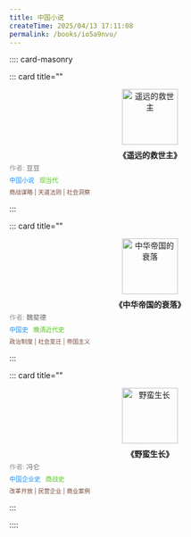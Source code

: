 ```yaml
---
title: 中国小说
createTime: 2025/04/13 17:11:08
permalink: /books/io5a9nvu/
---
```


:::: card-masonry

::: card title=""
<div style="text-align: center;">
  <a href="https://book.douban.com/subject/1322455/" 
     target="_blank" 
     rel="noopener noreferrer">
    <img src="/images/n-books-wenxue-1.中国小说/遥远的救世主.jpg" 
         alt="遥远的救世主" 
         style="height: 100px; width: auto; max-width: 100%; object-fit: contain;">
  </a>
  <div style="font-weight: bold; margin-top: 8px;">
    《遥远的救世主》
  </div>
  <div style="color: #666; font-size: 0.85em; text-align: left; margin-top: 4px;">
    <span style="color: #999;">作者:</span> 豆豆
  </div>
  <div style=" font-size: 0.8em; margin: 6px 0; text-align: left;">
    <span style="color: #1890ff; padding-right: 6px;">中国小说</span>
    <span style="color: #52c41a;">现当代</span>
  </div>
  <div style="font-size: 0.75em; color: #7a4b3b; margin-top: 4px; text-align: left;">
    商战谋略 | 天道法则 | 社会洞察
  </div>
</div>

:::

::: card title=""
<div style="text-align: center;">
  <a href="https://book.douban.com/subject/26954784/" 
     target="_blank" 
     rel="noopener noreferrer">
    <img src="/images/n-books-wenhua-1.历史/中华帝国的衰落.jpg" 
         alt="中华帝国的衰落" 
         style="height: 100px; width: auto; max-width: 100%; object-fit: contain;">
  </a>
  <div style="font-weight: bold; margin-top: 8px;">
    《中华帝国的衰落》
  </div>
  <div style="color: #666; font-size: 0.85em; text-align: left; margin-top: 4px;">
    <span style="color: #999;">作者:</span> 魏斐德
  </div>
  <div style=" font-size: 0.8em; margin: 6px 0; text-align: left;">
    <span style="color: #1890ff; padding-right: 6px;">中国史</span>
    <span style="color: #52c41a;">晚清近代史</span>
  </div>
  <div style="font-size: 0.75em; color: #7a4b3b; margin-top: 4px; text-align: left;">
    政治制度 | 社会变迁 | 帝国主义
  </div>
</div>

:::



::: card title=""
<div style="text-align: center;">
  <a href="https://book.douban.com/subject/26960573/" 
     target="_blank" 
     rel="noopener noreferrer">
    <img src="/images/n-books-jingguan-4.商业/野蛮生长.jpg" 
         alt="野蛮生长" 
         style="height: 100px; width: auto; max-width: 100%; object-fit: contain;">
  </a>
  <div style="font-weight: bold; margin-top: 8px;">
    《野蛮生长》
  </div>
  <div style="color: #666; font-size: 0.85em; text-align: left; margin-top: 4px;">
    <span style="color: #999;">作者:</span> 冯仑
  </div>
  <div style=" font-size: 0.8em; margin: 6px 0; text-align: left;">
    <span style="color: #1890ff; padding-right: 6px;">中国企业史</span>
    <span style="color: #52c41a;">商战史</span>
  </div>
  <div style="font-size: 0.75em; color: #7a4b3b; margin-top: 4px; text-align: left;">
    改革开放 | 民营企业 | 商业案例
  </div>
</div>

:::

::::

